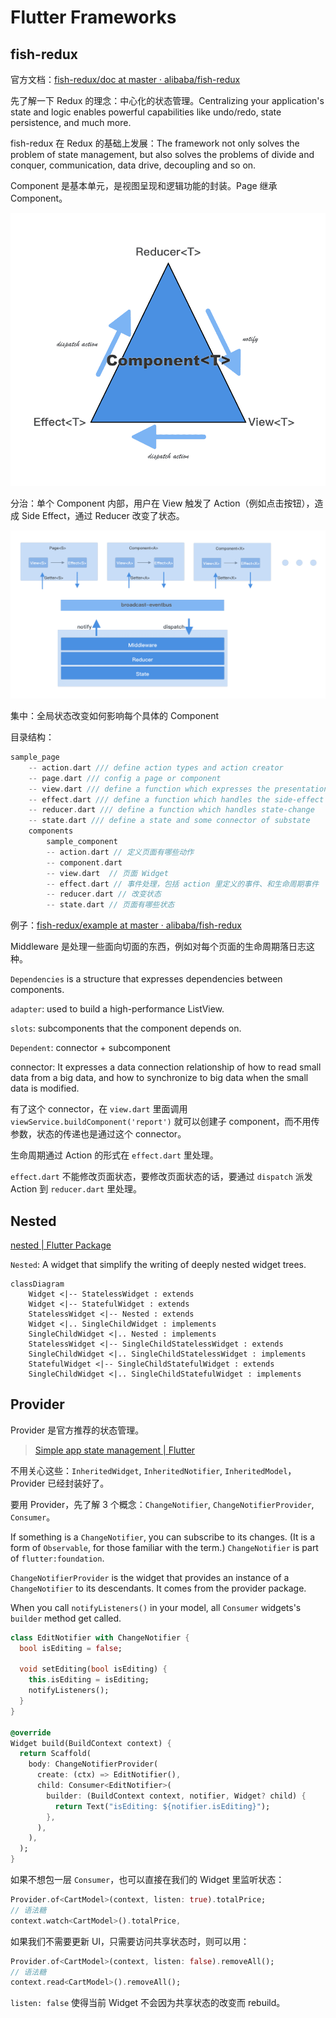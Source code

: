 # Flutter Frameworks

## fish-redux

官方文档：[fish-redux/doc at master · alibaba/fish-redux](https://github.com/alibaba/fish-redux/tree/master/doc)

先了解一下 Redux 的理念：中心化的状态管理。Centralizing your application's state and logic enables powerful capabilities like undo/redo, state persistence, and much more.

fish-redux 在 Redux 的基础上发展：The framework not only solves the problem of state management, but also solves the problems of divide and conquer, communication, data drive, decoupling and so on.

Component 是基本单元，是视图呈现和逻辑功能的封装。Page 继承 Component。

![img](/img/57B97F1C-85E5-4431-9E8A-6BBBCAD234EF.png)

分治：单个 Component 内部，用户在 View 触发了 Action（例如点击按钮），造成 Side Effect，通过 Reducer 改变了状态。

![img](/img/B5CCB044-7162-4CA4-BF3D-E92E8E69F0E7.png)

集中：全局状态改变如何影响每个具体的 Component

目录结构：

```dart
sample_page
    -- action.dart /// define action types and action creator
    -- page.dart /// config a page or component
    -- view.dart /// define a function which expresses the presentation of user interface
    -- effect.dart /// define a function which handles the side-effect
    -- reducer.dart /// define a function which handles state-change
    -- state.dart /// define a state and some connector of substate
    components
        sample_component
        -- action.dart // 定义页面有哪些动作
        -- component.dart
        -- view.dart  // 页面 Widget
        -- effect.dart // 事件处理，包括 action 里定义的事件、和生命周期事件
        -- reducer.dart // 改变状态
        -- state.dart // 页面有哪些状态
```

例子：[fish-redux/example at master · alibaba/fish-redux](https://github.com/alibaba/fish-redux/tree/master/example)

Middleware 是处理一些面向切面的东西，例如对每个页面的生命周期落日志这种。

`Dependencies` is a structure that expresses dependencies between components.

`adapter`: used to build a high-performance ListView.

`slots`: subcomponents that the component depends on.

`Dependent`: connector + subcomponent

connector: It expresses a data connection relationship of how to read small data from a big data, and how to synchronize to big data when the small data is modified.

有了这个 connector，在 `view.dart` 里面调用 `viewService.buildComponent('report')` 就可以创建子 component，而不用传参数，状态的传递也是通过这个 connector。

生命周期通过 Action 的形式在 `effect.dart` 里处理。

`effect.dart` 不能修改页面状态，要修改页面状态的话，要通过 `dispatch` 派发 Action 到 `reducer.dart` 里处理。

## Nested

[nested | Flutter Package](https://pub.dev/packages/nested)

`Nested`: A widget that simplify the writing of deeply nested widget trees.

```mermaid
classDiagram
    Widget <|-- StatelessWidget : extends
    Widget <|-- StatefulWidget : extends
    StatelessWidget <|-- Nested : extends
    Widget <|.. SingleChildWidget : implements
    SingleChildWidget <|.. Nested : implements
    StatelessWidget <|-- SingleChildStatelessWidget : extends
    SingleChildWidget <|.. SingleChildStatelessWidget : implements
    StatefulWidget <|-- SingleChildStatefulWidget : extends
    SingleChildWidget <|.. SingleChildStatefulWidget : implements
```

## Provider

Provider 是官方推荐的状态管理。

> [Simple app state management | Flutter](https://docs.flutter.dev/development/data-and-backend/state-mgmt/simple)

不用关心这些：`InheritedWidget`, `InheritedNotifier`, `InheritedModel`，Provider 已经封装好了。

要用 Provider，先了解 3 个概念：`ChangeNotifier`, `ChangeNotifierProvider`, `Consumer`。

If something is a `ChangeNotifier`, you can subscribe to its changes. (It is a form of `Observable`, for those familiar with the term.) `ChangeNotifier` is part of `flutter:foundation`.

`ChangeNotifierProvider` is the widget that provides an instance of a `ChangeNotifier` to its descendants. It comes from the provider package.

When you call `notifyListeners()` in your model, all `Consumer` widgets's `builder` method get called.

```dart
class EditNotifier with ChangeNotifier {
  bool isEditing = false;

  void setEditing(bool isEditing) {
    this.isEditing = isEditing;
    notifyListeners();
  }
}

@override
Widget build(BuildContext context) {
  return Scaffold(
    body: ChangeNotifierProvider(
      create: (ctx) => EditNotifier(),
      child: Consumer<EditNotifier>(
        builder: (BuildContext context, notifier, Widget? child) {
          return Text("isEditing: ${notifier.isEditing}");
        },
      ),
    ),
  );
}
```

如果不想包一层 `Consumer`，也可以直接在我们的 Widget 里监听状态：

```dart
Provider.of<CartModel>(context, listen: true).totalPrice;
// 语法糖
context.watch<CartModel>().totalPrice,
```

如果我们不需要更新 UI，只需要访问共享状态时，则可以用：

```dart
Provider.of<CartModel>(context, listen: false).removeAll();
// 语法糖
context.read<CartModel>().removeAll();
```

`listen: false` 使得当前 Widget 不会因为共享状态的改变而 rebuild。

